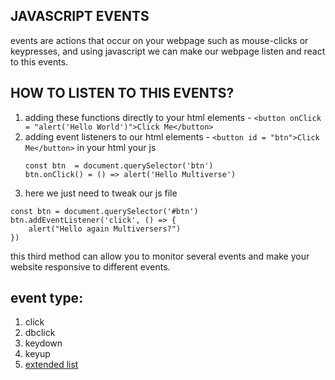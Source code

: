 ## JAVASCRIPT EVENTS
events are actions that occur on your webpage such as mouse-clicks or keypresses, and using javascript we can make our webpage listen and react to this events.

## HOW TO LISTEN TO THIS EVENTS?
1. adding these functions directly to your html elements - `<button onClick = "alert('Hello World')">Click Me</button>`
2. adding event listeners to our html elements - `<button id = "btn">Click Me</button>` in your html
  your js
   ```
   const btn  = document.querySelector('btn')
   btn.onClick() = () => alert('Hello Multiverse')
   ```
3. here we just need to tweak our js file
```
const btn = document.querySelector('#btn')
btn.addEventListener('click', () => {
    alert("Hello again Multiversers?")
})
```
this third method can allow you to monitor several events and make your website responsive to different events.

## event type:
1. click
2. dbclick
3. keydown
4. keyup
5. [extended list](https://www.w3schools.com/jsref/dom_obj_event.asp)